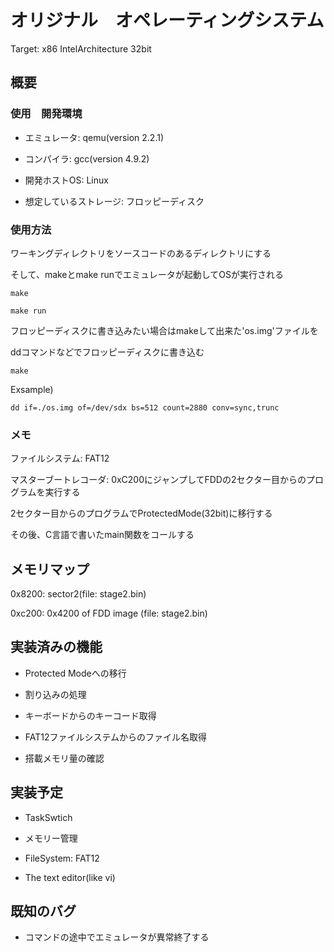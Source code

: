 ﻿オリジナル　オペレーティングシステム
====

Target: x86 IntelArchitecture 32bit

## 概要

### 使用　開発環境

* エミュレータ: qemu(version 2.2.1)

* コンパイラ: gcc(version 4.9.2)

* 開発ホストOS: Linux

* 想定しているストレージ: フロッピーディスク

### 使用方法

ワーキングディレクトリをソースコードのあるディレクトリにする

そして、makeとmake runでエミュレータが起動してOSが実行される

`make`

`make run`

フロッピーディスクに書き込みたい場合はmakeして出来た'os.img'ファイルを

ddコマンドなどでフロッピーディスクに書き込む

`make`

Exsample)

`dd if=./os.img of=/dev/sdx bs=512 count=2880 conv=sync,trunc`

### メモ

ファイルシステム: FAT12

マスターブートレコーダ: 0xC200にジャンプしてFDDの2セクター目からのプログラムを実行する

2セクター目からのプログラムでProtectedMode(32bit)に移行する

その後、C言語で書いたmain関数をコールする

## メモリマップ
0x8200: sector2(file: stage2.bin)

0xc200: 0x4200 of FDD image (file: stage2.bin)

## 実装済みの機能

* Protected Modeへの移行

* 割り込みの処理

* キーボードからのキーコード取得

* FAT12ファイルシステムからのファイル名取得

* 搭載メモリ量の確認

## 実装予定

* TaskSwtich

* メモリー管理

* FileSystem: FAT12

* The text editor(like vi)

## 既知のバグ

* コマンドの途中でエミュレータが異常終了する